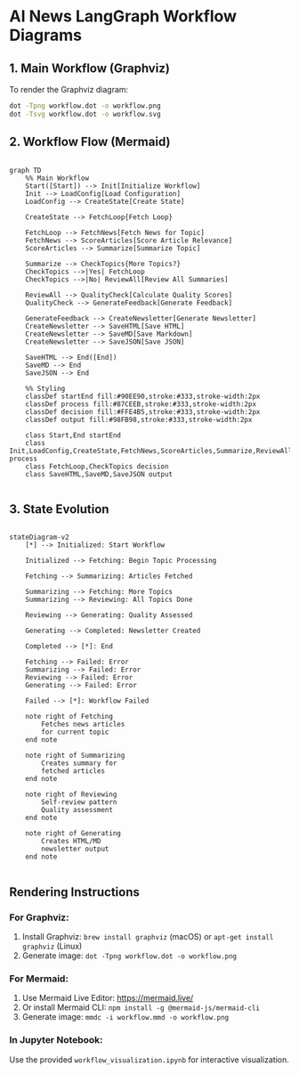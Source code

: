 # AI News LangGraph Workflow Diagrams

## 1. Main Workflow (Graphviz)

To render the Graphviz diagram:
```bash
dot -Tpng workflow.dot -o workflow.png
dot -Tsvg workflow.dot -o workflow.svg
```

## 2. Workflow Flow (Mermaid)

```mermaid

graph TD
    %% Main Workflow
    Start([Start]) --> Init[Initialize Workflow]
    Init --> LoadConfig[Load Configuration]
    LoadConfig --> CreateState[Create State]

    CreateState --> FetchLoop{Fetch Loop}

    FetchLoop --> FetchNews[Fetch News for Topic]
    FetchNews --> ScoreArticles[Score Article Relevance]
    ScoreArticles --> Summarize[Summarize Topic]

    Summarize --> CheckTopics{More Topics?}
    CheckTopics -->|Yes| FetchLoop
    CheckTopics -->|No| ReviewAll[Review All Summaries]

    ReviewAll --> QualityCheck[Calculate Quality Scores]
    QualityCheck --> GenerateFeedback[Generate Feedback]

    GenerateFeedback --> CreateNewsletter[Generate Newsletter]
    CreateNewsletter --> SaveHTML[Save HTML]
    CreateNewsletter --> SaveMD[Save Markdown]
    CreateNewsletter --> SaveJSON[Save JSON]

    SaveHTML --> End([End])
    SaveMD --> End
    SaveJSON --> End

    %% Styling
    classDef startEnd fill:#90EE90,stroke:#333,stroke-width:2px
    classDef process fill:#87CEEB,stroke:#333,stroke-width:2px
    classDef decision fill:#FFE4B5,stroke:#333,stroke-width:2px
    classDef output fill:#98FB98,stroke:#333,stroke-width:2px

    class Start,End startEnd
    class Init,LoadConfig,CreateState,FetchNews,ScoreArticles,Summarize,ReviewAll,QualityCheck,GenerateFeedback,CreateNewsletter process
    class FetchLoop,CheckTopics decision
    class SaveHTML,SaveMD,SaveJSON output
    
```

## 3. State Evolution

```mermaid

stateDiagram-v2
    [*] --> Initialized: Start Workflow

    Initialized --> Fetching: Begin Topic Processing

    Fetching --> Summarizing: Articles Fetched

    Summarizing --> Fetching: More Topics
    Summarizing --> Reviewing: All Topics Done

    Reviewing --> Generating: Quality Assessed

    Generating --> Completed: Newsletter Created

    Completed --> [*]: End

    Fetching --> Failed: Error
    Summarizing --> Failed: Error
    Reviewing --> Failed: Error
    Generating --> Failed: Error

    Failed --> [*]: Workflow Failed

    note right of Fetching
        Fetches news articles
        for current topic
    end note

    note right of Summarizing
        Creates summary for
        fetched articles
    end note

    note right of Reviewing
        Self-review pattern
        Quality assessment
    end note

    note right of Generating
        Creates HTML/MD
        newsletter output
    end note
    
```

## Rendering Instructions

### For Graphviz:
1. Install Graphviz: `brew install graphviz` (macOS) or `apt-get install graphviz` (Linux)
2. Generate image: `dot -Tpng workflow.dot -o workflow.png`

### For Mermaid:
1. Use Mermaid Live Editor: https://mermaid.live/
2. Or install Mermaid CLI: `npm install -g @mermaid-js/mermaid-cli`
3. Generate image: `mmdc -i workflow.mmd -o workflow.png`

### In Jupyter Notebook:
Use the provided `workflow_visualization.ipynb` for interactive visualization.
